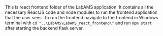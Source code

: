 This is react frontend folder of the LabAMS application. It contains all the necessary ReactJS code and node modules to run the frontend application that the user sees. To run the frontend navigate to the frontend in Windows terminal with ```cd "..\LabAMS\LabAMS_react_frontend\"``` and run ```npm start``` after starting the backend flask server.